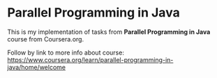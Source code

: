 # Parallel Programming in Java

This is my implementation of tasks from <b>Parallel Programming in Java</b> course from Coursera.org.

Follow by link to more info about course: https://www.coursera.org/learn/parallel-programming-in-java/home/welcome
